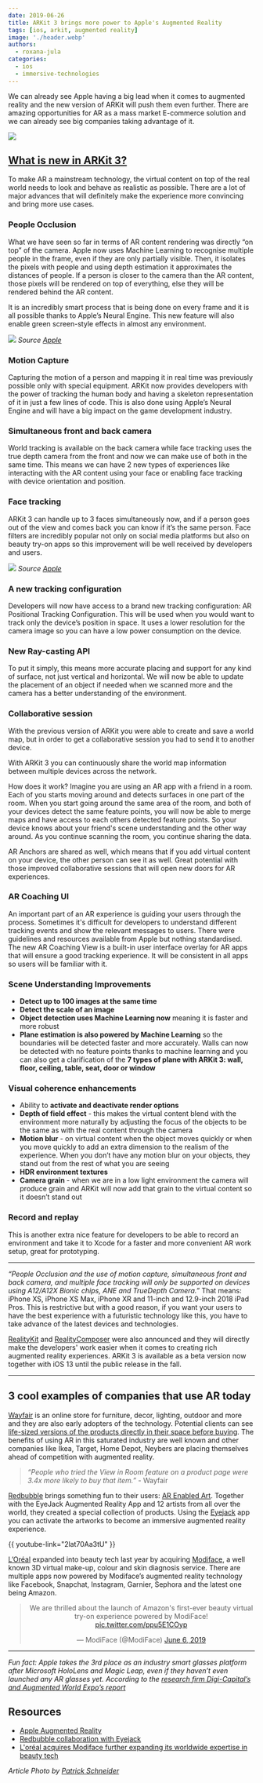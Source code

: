 ```yaml
---
date: 2019-06-26
title: ARKit 3 brings more power to Apple's Augmented Reality
tags: [ios, arkit, augmented reality]
image: './header.webp'
authors:
  - roxana-jula
categories:
  - ios
  - immersive-technologies
---
```


We can already see Apple having a big lead when it comes to augmented reality and the new version of ARKit will push them even further. There are amazing opportunities for AR as a mass market E-commerce solution and we can already see big companies taking advantage of it.

![](/arkit-logo.webp)

## [What is new in ARKit 3?](https://developer.apple.com/augmented-reality/arkit/)

To make AR a mainstream technology, the virtual content on top of the real world needs to look and behave as realistic as possible. There are a lot of major advances that will definitely make the experience more convincing and bring more use cases.

### People Occlusion

What we have seen so far in terms of AR content rendering was directly “on top” of the camera. Apple now uses Machine Learning to recognise multiple people in the frame, even if they are only partially visible. Then, it isolates the pixels with people and using depth estimation it approximates the distances of people. If a person is closer to the camera than the AR content, those pixels will be rendered on top of everything, else they will be rendered behind the AR content.

It is an incredibly smart process that is being done on every frame and it is all possible thanks to Apple’s Neural Engine. This new feature will also enable green screen-style effects in almost any environment.

![](/people-occlusion.webp)
_Source [Apple](https://developer.apple.com/videos/)_

### Motion Capture

Capturing the motion of a person and mapping it in real time was previously possible only with special equipment. ARKit now provides developers with the power of tracking the human body and having a skeleton representation of it in just a few lines of code. This is also done using Apple’s Neural Engine and will have a big impact on the game development industry.

### Simultaneous front and back camera

World tracking is available on the back camera while face tracking uses the true depth camera from the front and now we can make use of both in the same time. This means we can have 2 new types of experiences like interacting with the AR content using your face or enabling face tracking with device orientation and position.

### Face tracking

ARKit 3 can handle up to 3 faces simultaneously now, and if a person goes out of the view and comes back you can know if it’s the same person. Face filters are incredibly popular not only on social media platforms but also on beauty try-on apps so this improvement will be well received by developers and users.

![](/face-tracking.gif)
_Source [Apple](https://developer.apple.com/videos/)_

### A new tracking configuration

Developers will now have access to a brand new tracking configuration: AR Positional Tracking Configuration. This will be used when you would want to track only the device’s position in space. It uses a lower resolution for the camera image so you can have a low power consumption on the device.

### New Ray-casting API

To put it simply, this means more accurate placing and support for any kind of surface, not just vertical and horizontal. We will now be able to update the placement of an object if needed when we scanned more and the camera has a better understanding of the environment.

### Collaborative session

With the previous version of ARKit you were able to create and save a world map, but in order to get a collaborative session you had to send it to another device.

With ARKit 3 you can continuously share the world map information between multiple devices across the network.

How does it work? Imagine you are using an AR app with a friend in a room. Each of you starts moving around and detects surfaces in one part of the room. When you start going around the same area of the room, and both of your devices detect the same feature points, you will now be able to merge maps and have access to each others detected feature points. So your device knows about your friend's scene understanding and the other way around. As you continue scanning the room, you continue sharing the data.

AR Anchors are shared as well, which means that if you add virtual content on your device, the other person can see it as well.
Great potential with those improved collaborative sessions that will open new doors for AR experiences.

### AR Coaching UI

An important part of an AR experience is guiding your users through the process. Sometimes it's difficult for developers to understand different tracking events and show the relevant messages to users. There were guidelines and resources available from Apple but nothing standardised. The new AR Coaching View is a built-in user interface overlay for AR apps that will ensure a good tracking experience. It will be consistent in all apps so users will be familiar with it.

### Scene Understanding Improvements

- **Detect up to 100 images at the same time**
- **Detect the scale of an image**
- **Object detection uses Machine Learning now** meaning it is faster and more robust
- **Plane estimation is also powered by Machine Learning** so the boundaries will be detected faster and more accurately. Walls can now be detected with no feature points thanks to machine learning and you can also get a clarification of the **7 types of plane with ARKit 3: wall, floor, ceiling, table, seat, door or window**

### Visual coherence enhancements

- Ability to **activate and deactivate render options**
- **Depth of field effect** - this makes the virtual content blend with the environment more naturally by adjusting the focus of the objects to be the same as with the real content through the camera
- **Motion blur** - on virtual content when the object moves quickly or when you move quickly to add an extra dimension to the realism of the experience. When you don’t have any motion blur on your objects, they stand out from the rest of what you are seeing
- **HDR environment textures**
- **Camera grain** - when we are in a low light environment the camera will produce grain and ARKit will now add that grain to the virtual content so it doesn’t stand out

### Record and replay

This is another extra nice feature for developers to be able to record an environment and take it to Xcode for a faster and more convenient AR work setup, great for prototyping.

---

_“People Occlusion and the use of motion capture, simultaneous front and back camera, and multiple face tracking will only be supported on devices using A12/A12X Bionic chips, ANE and TrueDepth Camera.”_
That means: iPhone XS, iPhone XS Max, iPhone XR and 11-inch and 12.9-inch 2018 iPad Pros. This is restrictive but with a good reason, if you want your users to have the best experience with a futuristic technology like this, you have to take advance of the latest devices and technologies.

[RealityKit](https://developer.apple.com/documentation/realitykit) and [RealityComposer](https://developer.apple.com/augmented-reality/reality-composer/) were also announced and they will directly make the developers' work easier when it comes to creating rich augmented reality experiences.
ARKit 3 is available as a beta version now together with iOS 13 until the public release in the fall.

---

## 3 cool examples of companies that use AR today

[Wayfair](https://www.wayfair.com/) is an online store for furniture, decor, lighting, outdoor and more and they are also early adopters of the technology. Potential clients can see [life-sized versions of the products directly in their space before buying](https://apps.apple.com/us/app/wayfair-shop-all-things-home/id836767708). The benefits of using AR in this saturated industry are well known and other companies like Ikea, Target, Home Depot, Neybers are placing themselves ahead of competition with augmented reality.

> _“People who tried the View in Room feature on a product page were 3.4x more likely to buy that item.”_ - Wayfair

[Redbubble](https://www.redbubble.com) brings something fun to their users: [AR Enabled Art](https://www.redbubble.com/shop/ar+enabled). Together with the EyeJack Augmented Reality App and 12 artists from all over the world, they created a special collection of products. Using the [Eyejack](https://eyejackapp.com/) app you can activate the artworks to become an immersive augmented reality experience.

{{ youtube-link="2lat70Aa3tU" }}

[L’Oréal](https://www.loreal.com/) expanded into beauty tech last year by acquiring [Modiface](http://modiface.com/), a well known 3D virtual make-up, colour and skin diagnosis service. There are multiple apps now powered by Modiface’s augmented reality technology like Facebook, Snapchat, Instagram, Garnier, Sephora and the latest one being Amazon.

<blockquote align="center" class="twitter-tweet" data-lang="en"><p lang="en" dir="ltr">We are thrilled about the launch of Amazon&#39;s first-ever beauty virtual try-on experience powered by ModiFace! <a href="https://t.co/ppu5E1COyp">pic.twitter.com/ppu5E1COyp</a></p>&mdash; ModiFace (@ModiFace) <a href="https://twitter.com/ModiFace/status/1136645525044957185?ref_src=twsrc%5Etfw">June 6, 2019</a></blockquote>
<script async src="https://platform.twitter.com/widgets.js" charset="utf-8"></script>

---

_Fun fact: Apple takes the 3rd place as an industry smart glasses platform after Microsoft HoloLens and Magic Leap, even if they haven’t even launched any AR glasses yet. According to the [research firm Digi-Capital’s and Augmented World Expo’s report](https://www.digi-capital.com/reports/#augmented-virtual-reality)_

## Resources

- [Apple Augmented Reality](https://developer.apple.com/augmented-reality/)
- [Redbubble collaboration with Eyejack](https://blog.redbubble.com/2018/10/a-collaboration-with-eyejack/)
- [L'oréal acquires Modiface further expanding its worldwide expertise in beauty tech](https://mediaroom.loreal.com/en/loreal-acquires-modiface-further-expanding-its-worldwide-expertise-in-beauty-tech/)

_Article Photo by [Patrick Schneider](https://unsplash.com/photos/87oz2SoV9Ug)_
